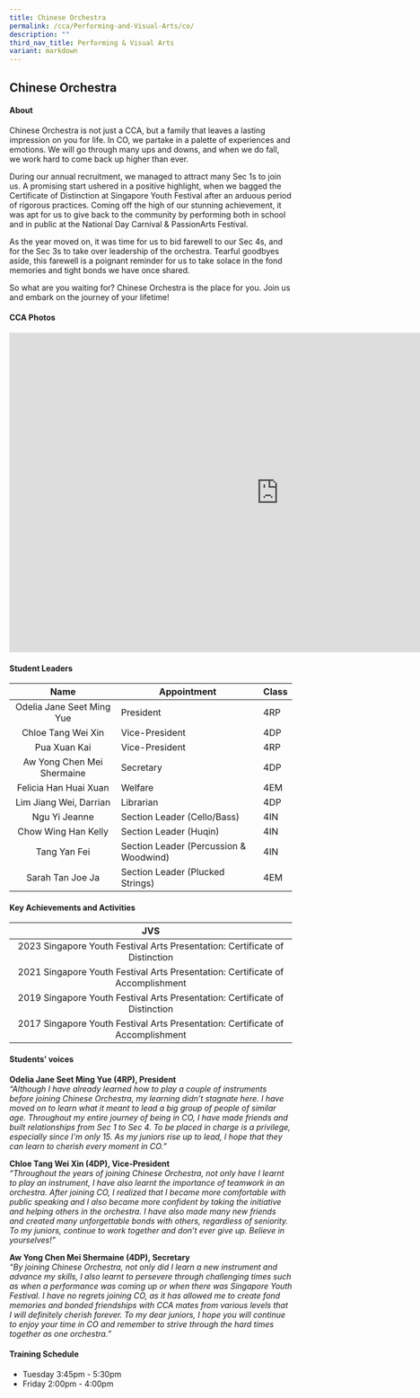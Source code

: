 ```yaml
---
title: Chinese Orchestra
permalink: /cca/Performing-and-Visual-Arts/co/
description: ""
third_nav_title: Performing & Visual Arts
variant: markdown
---
```

## Chinese Orchestra

#### About
Chinese Orchestra is not just a CCA, but a family that leaves a lasting impression on you for life. In CO, we partake in a palette of experiences and emotions. We will go through many ups and downs, and when we do fall, we work hard to come back up higher than ever. 

During our annual recruitment, we managed to attract many Sec 1s to join us. A promising start ushered in a positive highlight, when we bagged the Certificate of Distinction at Singapore Youth Festival after an arduous period of rigorous practices. Coming off the high of our stunning achievement, it was apt for us to give back to the community by performing both in school and in public at the National Day Carnival &amp; PassionArts Festival.

As the year moved on, it was time for us to bid farewell to our Sec 4s, and for the Sec 3s to take over leadership of the orchestra. Tearful goodbyes aside, this farewell is a poignant reminder for us to take solace in the fond memories and tight bonds we have once shared.

So what are you waiting for? Chinese Orchestra is the place for you. Join us and embark on the journey of your lifetime!

#### CCA Photos
<iframe src="https://docs.google.com/presentation/d/e/2PACX-1vQnZKf9Tqqr-Xi21liN21db5xta_YCcD-zrhDhACsHZLAAL-pVvU3Td7wkWSNp8xyNIKjyzNCOxXytf/embed?start=true&amp;loop=true&amp;delayms=5000" frameborder="0" width="960" height="569" allowfullscreen="true"></iframe>
<br>


#### Student Leaders

| Name | Appointment | Class |
|:---:|---|---|
| Odelia Jane Seet Ming Yue | President | 4RP |
| Chloe Tang Wei Xin | Vice-President | 4DP |
| Pua Xuan Kai | Vice-President | 4RP |
| Aw Yong Chen Mei Shermaine | Secretary | 4DP |
| Felicia Han Huai Xuan | Welfare | 4EM |
| Lim Jiang Wei, Darrian | Librarian | 4DP |
| Ngu Yi Jeanne | Section Leader (Cello/Bass) | 4IN |
| Chow Wing Han Kelly | Section Leader (Huqin) | 4IN |
| Tang Yan Fei | Section Leader (Percussion &amp; Woodwind) | 4IN |
| Sarah Tan Joe Ja | Section Leader (Plucked Strings) | 4EM |

#### Key Achievements and Activities

| JVS |
|:---:|
| 2023 Singapore Youth Festival Arts Presentation: Certificate of Distinction |
| 2021 Singapore Youth Festival Arts Presentation: Certificate of Accomplishment |
| 2019 Singapore Youth Festival Arts Presentation: Certificate of Distinction |
| 2017&nbsp;Singapore Youth Festival Arts Presentation: Certificate of Accomplishment |

#### Students’ voices
**Odelia Jane Seet Ming Yue (4RP), President**<br>
_“Although I have already learned how to play a couple of instruments before joining Chinese Orchestra, my learning didn’t stagnate here. I have moved on to learn what it meant to lead a big group of people of similar age. Throughout my entire journey of being in CO, I have made friends and built relationships from Sec 1 to Sec 4. To be placed in charge is a privilege, especially since I'm only 15. As my juniors rise up to lead, I hope that they can learn to cherish every moment in CO.”_

**Chloe Tang Wei Xin (4DP), Vice-President**<br>
_“Throughout the years of joining Chinese Orchestra, not only have I learnt to play an instrument, I have also learnt the importance of teamwork in an orchestra. After joining CO, I realized that I became more comfortable with public speaking and I also became more confident by taking the initiative and helping others in the orchestra. I have also made many new friends and created many unforgettable bonds with others, regardless of seniority. To my juniors, continue to work together and don’t ever give up. Believe in yourselves!”_

**Aw Yong Chen Mei Shermaine (4DP), Secretary**<br>
_“By joining Chinese Orchestra, not only did I learn a new instrument and advance my skills, I also learnt to persevere through challenging times such as when a performance was coming up or when there was Singapore Youth Festival. I have no regrets joining CO, as it has allowed me to create fond memories and bonded friendships with CCA mates from various levels that I will definitely cherish forever. To my dear juniors, I hope you will continue to enjoy your time in CO and remember to strive through the hard times together as one orchestra.”_

#### Training Schedule

- Tuesday 3:45pm - 5:30pm<br>
- Friday 2:00pm - 4:00pm